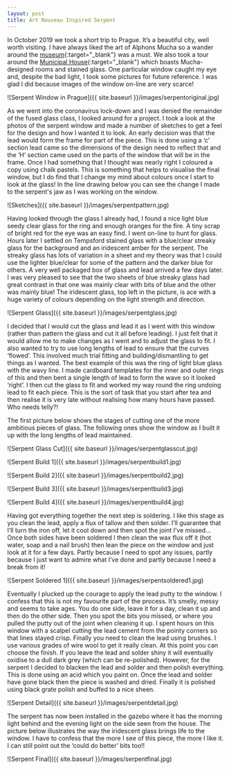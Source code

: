 ```yaml
---
layout: post
title: Art Nouveau Inspired Serpent
---
```


In October 2019 we took a short trip to Prague. It’s a beautiful city, well worth visiting. I have always liked the art of Alphons Mucha so a wander around the [museum](http://www.muchafoundation.org/){:target="_blank"} was a must. We also took a tour around the [Municipal House](https://www.prague.eu/en/object/places/417/municipal-house-obecni-dum?back=1){:target="_blank"} which boasts Mucha-designed rooms and stained glass. One particular window caught my eye and, despite the bad light, I took some pictures for future reference. I was glad I did because images of the window on-line are very scarce!

![Serpent Window in Prague]({{ site.baseurl }}/images/serpentoriginal.jpg) 

As we went into the coronavirus lock-down and I was denied the remainder of the fused glass class, I looked around for a project. I took a look at the photos of the serpent window and made a number of sketches to get a feel for the design and how I wanted it to look. An early decision was that the lead would form the frame for part of the piece. This is done using a ‘c’ section lead came so the dimensions of the design need to reflect that and the ‘H’ section came used on the parts of the window that will be in the frame. Once I had something that I thought was nearly right I coloured a copy using chalk pastels. This is something that helps to visualise the final window, but I do find that I change my mind about colours once I start to look at the glass! In the line drawing below you can see the change I made to the serpent's jaw as I was working on the window.

![Sketches]({{ site.baseurl }}/images/serpentpattern.jpg) 

Having looked through the glass I already had, I found a nice light blue seedy clear glass for the ring and enough oranges for the fire. A tiny scrap of bright red for the eye was an easy find. I went on-line to hunt for glass. Hours later I settled on Tempsford stained glass with a blue/clear streaky glass for the background and an iridescent amber for the serpent. The streaky glass has lots of variation in a sheet and my theory was that I could use the lighter blue/clear for some of the pattern and the darker blue for others. A very well packaged box of glass and lead arrived a few days later. I was very pleased to see that the two sheets of blue streaky glass had great contrast in that one was mainly clear with bits of blue and the other was mainly blue! The iridescent glass, top left in the picture, is ace with a huge variety of colours depending on the light strength and direction.

![Serpent Glass]({{ site.baseurl }}/images/serpentglass.jpg) 

I decided that I would cut the glass and lead it as I went with this window (rather than pattern the glass and cut it all before leading). I just felt that it would allow me to make changes as I went and to adjust the glass to fit. I also wanted to try to use long lengths of lead to ensure that the curves ‘flowed’. This involved much trial fitting and building/dismantling to get things as I wanted. The best example of this was the ring of light blue glass with the wavy line. I made cardboard templates for the inner and outer rings of this and then bent a single length of lead to form the wave so it looked ‘right’. I then cut the glass to fit and worked my way round the ring undoing lead to fit each piece. This is the sort of task that you start after tea and then realise it is very late without realising how many hours have passed. Who needs telly?!

The first picture below shows the stages of cutting one of the more ambitious pieces of glass. The following ones show the window as I built it up with the long lengths of lead maintained.

![Serpent Glass Cut]({{ site.baseurl }}/images/serpentglasscut.jpg) 

![Serpent Build 1]({{ site.baseurl }}/images/serpentbuild1.jpg) 

![Serpent Build 2]({{ site.baseurl }}/images/serpentbuild2.jpg) 

![Serpent Build 3]({{ site.baseurl }}/images/serpentbuild3.jpg) 

![Serpent Build 4]({{ site.baseurl }}/images/serpentbuild4.jpg) 

Having got everything together the next step is soldering. I like this stage as you clean the lead, apply a flux of tallow and then solder. I’ll guarantee that I’ll turn the iron off, let it cool down and then spot the joint I’ve missed…  Once both sides have been soldered I then clean the wax flux off it (hot water, soap and a nail brush) then lean the piece on the window and just look at it for a few days.  Partly because I need to spot any issues, partly because I just want to admire what I’ve done and partly because I need a break from it!

![Serpent Soldered 1]({{ site.baseurl }}/images/serpentsoldered1.jpg) 

Eventually I plucked up the courage to apply the lead putty to the window. I confess that this is not my favourite part of the process. It’s smelly, messy and seems to take ages. You do one side, leave it for a day, clean it up and then do the other side. Then you spot the bits you missed, or where you pulled the putty out of the joint when cleaning it up. I spent hours on this window with a scalpel cutting the lead cement from the pointy corners so that lines stayed crisp. Finally you need to clean the lead using brushes. I use various grades of wire wool to get it really clean. At this point you can choose the finish. If you leave the lead and solder shiny it will eventually oxidise to a dull dark grey (which can be re-polished). However, for the serpent I decided to blacken the lead and solder and then polish everything. This is done using an acid which you paint on. Once the lead and solder have gone black then the piece is washed and dried. Finally it is polished using black grate polish and buffed to a nice sheen. 

![Serpent Detail]({{ site.baseurl }}/images/serpentdetail.jpg) 

The serpent has now been installed in the gazebo where it has the morning light behind and the evening light on the side seen from the house. The picture below illustrates the way the iridescent glass brings life to the window. I have to confess that the more I see of this piece, the more I like it. I can still point out the ‘could do better’ bits too!!

![Serpent Final]({{ site.baseurl }}/images/serpentfinal.jpg) 
